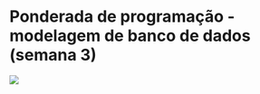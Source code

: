 # Ponderada de programação - modelagem de banco de dados (semana 3)

<img src="../modeloRelacional.png">
